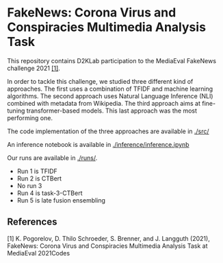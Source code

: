 # FakeNews: Corona Virus and Conspiracies Multimedia Analysis Task

This repository contains D2KLab participation to the MediaEval FakeNews challenge 2021 [[1]](#1).

In order to tackle this challenge, we studied three different kind of approaches. The first uses a combination of TFIDF and machine learning algorithms. The second approach uses Natural Language Inference (NLI) combined with metadata from Wikipedia. The third approach aims at fine-tuning transformer-based models. This last approach was the most performing one.

The code implementation of the three approaches are available in [./src/](./src/)

An inference notebook is available in [./inference/inference.ipynb](./inference/inference.ipynb)


Our runs are available in [./runs/](./runs/).
 - Run 1 is TFIDF
 - Run 2 is CTBert
 - No run 3
 - Run 4 is task-3-CTBert
 - Run 5 is late fusion ensembling


## References
<a id="1">[1]</a> 
K. Pogorelov, D. Thilo Schroeder, S. Brenner, and J. Langguth (2021), FakeNews: Corona Virus and Conspiracies Multimedia Analysis Task at MediaEval
2021Codes
